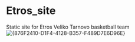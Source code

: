 # Etros_site
Static site for Etros Veliko Tarnovo basketball team
![{876F2410-D1F4-4128-B357-F489D7E6D96E}](https://github.com/user-attachments/assets/ebf802ad-c67c-4c0d-b39b-69512ee5f935)
